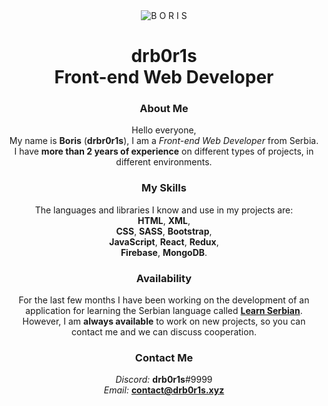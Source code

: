 <div align="center">
  <img src="https://i.imgur.com/F9R8RBT.jpg" alt="B O R I S"></img>
</div>

<h1 align="center">drb0r1s<br>Front-end Web Developer</h1>

<h3 align="center">About Me</h3>

<p align="center">
Hello everyone,<br>
My name is <b>Boris</b> (<b>drbr0r1s</b>), I am a <i>Front-end Web Developer</i> from Serbia.<br>
I have <b>more than 2 years of experience</b> on different types of projects, in different environments.
</p>

<h3 align="center">My Skills</h3>

<p align="center">
The languages and libraries I know and use in my projects are:<br>
<b>HTML</b>, <b>XML</b>,<br>
<b>CSS</b>, <b>SASS</b>, <b>Bootstrap</b>,<br>
<b>JavaScript</b>, <b>React</b>, <b>Redux</b>,<br>
<b>Firebase</b>, <b>MongoDB</b>. 
</p>

<h3 align="center">Availability</h3>

<p align="center">
For the last few months I have been working on the development of an application for learning the Serbian language called <a href="https://github.com/StrahinjaLukic03/LearnSerbian"><b>Learn Serbian</b></a>. However, I am <b>always available</b> to work on new projects, so you can contact me and we can discuss cooperation.
</p>

<h3 align="center">Contact Me</h3>

<p align="center">
<i>Discord:</i> <b>drb0r1s</b>#9999<br>
<i>Email:</i> <a href="mailto:contact@drb0r1s.xyz"><b>contact@drb0r1s.xyz</b></a>
</p>
